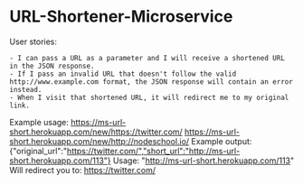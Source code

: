 # URL-Shortener-Microservice

User stories:

    - I can pass a URL as a parameter and I will receive a shortened URL in the JSON response.
    - If I pass an invalid URL that doesn't follow the valid http://www.example.com format, the JSON response will contain an error instead.
    - When I visit that shortened URL, it will redirect me to my original link.
    
Example usage:
    https://ms-url-short.herokuapp.com/new/https://twitter.com/ https://ms-url-short.herokuapp.com/new/http://nodeschool.io/
Example output:
    {"original_url":"https://twitter.com/","short_url":"http://ms-url-short.herokuapp.com/113"}
Usage:
    "http://ms-url-short.herokuapp.com/113"
Will redirect you to:
    https://twitter.com/
